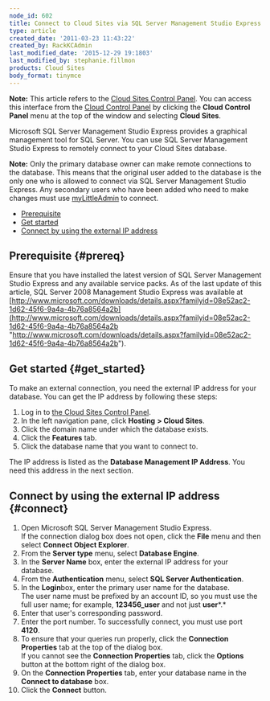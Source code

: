 ```yaml
---
node_id: 602
title: Connect to Cloud Sites via SQL Server Management Studio Express
type: article
created_date: '2011-03-23 11:43:22'
created_by: RackKCAdmin
last_modified_date: '2015-12-29 19:1803'
last_modified_by: stephanie.fillmon
products: Cloud Sites
body_format: tinymce
---
```


**Note:** This article refers to the [Cloud Sites Control
Panel](https://manage.rackspacecloud.com/). You can access this
interface from the [Cloud Control Panel](https://mycloud.rackspace.com/)
by clicking the **Cloud Control Panel** menu at the top of the window
and selecting **Cloud Sites**.

Microsoft SQL Server Management Studio Express provides a graphical
management tool for SQL Server. You can use SQL Server Management Studio
Express to remotely connect to your Cloud Sites database.

**Note:** Only the primary database owner can make remote connections to
the database. This means that the original user added to the database is
the only one who is allowed to connect via SQL Server Management Studio
Express. Any secondary users who have been added who need to make
changes must use
[myLittleAdmin](http://www.rackspace.com/knowledge_center/article/rackspace-cloud-sites-essentials-mylittleadmin-database-management-interface "Working with a MSSQL database")
to connect.

-   [Prerequisite](#prereq)
-   [Get started](#get_started)
-   [Connect by using the external IP address](#connect)

Prerequisite {#prereq}
------------

Ensure that you have installed the latest version of SQL Server
Management Studio Express and any available service packs. As of the
last update of this article, SQL Server 2008 Management Studio Express
was available at
[http://www.microsoft.com/downloads/details.aspx?familyid=08e52ac2-1d62-45f6-9a4a-4b76a8564a2b](http://www.microsoft.com/downloads/details.aspx?familyid=08e52ac2-1d62-45f6-9a4a-4b76a8564a2b "http://www.microsoft.com/downloads/details.aspx?familyid=08e52ac2-1d62-45f6-9a4a-4b76a8564a2b").

Get started {#get_started}
-----------

To make an external connection, you need the external IP address for
your database. You can get the IP address by following these steps:

1.  Log in to [the Cloud Sites Control
    Panel](https://manage.rackspacecloud.com "https://manage.rackspacecloud.com").
2.  In the left navigation pane, click **Hosting** **\> Cloud Sites**.
3.  Click the domain name under which the database exists.
4.  Click the **Features** tab.
5.  Click the database name that you want to connect to.

The IP address is listed as the **Database Management IP Address**. You
need this address in the next section.

Connect by using the external IP address {#connect}
----------------------------------------

1.  Open Microsoft SQL Server Management Studio Express.\
     If the connection dialog box does not open, click the **File** menu
    and then select **Connect Object Explorer**.
2.  From the **Server type** menu, select **Database Engine**.
3.  In the **Server Name** box, enter the external IP address for your
    database.
4.  From the **Authentication** menu, select **SQL Server
    Authentication**.
5.  In the **Login**box, enter the primary user name for the database.\
     The user name must be prefixed by an account ID, so you must use
    the full user name; for example, **123456\_user** and not just
    **user***.*
6.  Enter that user's corresponding password.
7.  Enter the port number. To successfully connect, you must use port
    **4120**.
8.  To ensure that your queries run properly, click the **Connection
    Properties** tab at the top of the dialog box.\
     If you cannot see the **Connection Properties** tab, click the
    **Options** button at the bottom right of the dialog box.
9.  On the **Connection Properties** tab, enter your database name in
    the **Connect to database** box.
10. Click the **Connect** button.


